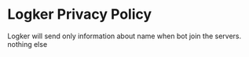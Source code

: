 # Logker Privacy Policy

Logker will send only information about name when bot join the servers.
nothing else
